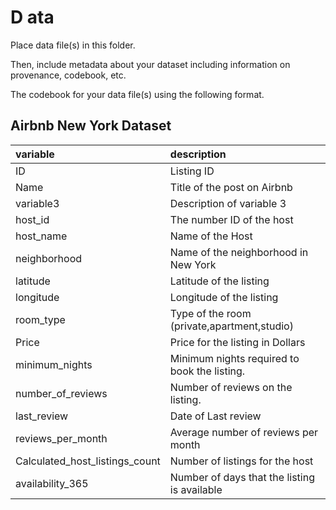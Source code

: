 # D   ata

Place data file(s) in this folder.

Then, include metadata about your dataset including information on provenance, codebook, etc.

The codebook for your data file(s) using the following format.

## Airbnb New York Dataset

|variable         |description |
|:----------------|:-----------|
|ID   | Listing ID|
|Name     | Title of the post on Airbnb|
|variable3        | Description of variable 3 |
|host_id         | The number ID of the host |
|host_name            | Name of the Host |
|neighborhood           |Name of the neighborhood in New York  |
|latitude           | Latitude of the listing|
|longitude           |Longitude of the listing|
|room_type             |Type of the room (private,apartment,studio) |
|Price              |Price for the listing in Dollars|
|minimum_nights        |Minimum nights required to book the listing.|
|number_of_reviews              | Number of reviews on the listing. |
|last_review              | Date of Last review  |
|reviews_per_month             | Average number of reviews per month|
|Calculated_host_listings_count              |Number of listings for the host|
|availability_365     | Number of days that the listing is available |
